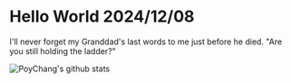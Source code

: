 # Hello World 2024/12/08

I'll never forget my Granddad's last words to me just before he died. "Are you still holding the ladder?"

![PoyChang's github stats](https://github-readme-stats.vercel.app/api?username=poychang&show_icons=true&theme=dracula)
